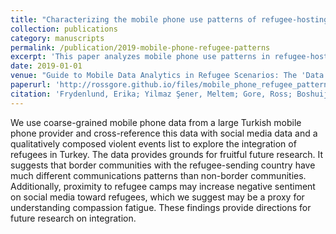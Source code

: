 ```yaml
---
title: "Characterizing the mobile phone use patterns of refugee-hosting provinces in turkey"
collection: publications
category: manuscripts
permalink: /publication/2019-mobile-phone-refugee-patterns
excerpt: 'This paper analyzes mobile phone use patterns in refugee-hosting provinces in Turkey, providing insights into refugee behavior and integration.'
date: 2019-01-01
venue: "Guide to Mobile Data Analytics in Refugee Scenarios: The 'Data for Refugees Challenge' Study"
paperurl: 'http://rossgore.github.io/files/mobile_phone_refugee_patterns.pdf'
citation: 'Frydenlund, Erika; Yilmaz Şener, Meltem; Gore, Ross; Boshuijzen-van Burken, Christine; Bozdag, Engin; De Kock, Christa. (2019). "Characterizing the mobile phone use patterns of refugee-hosting provinces in turkey". <i>Guide to Mobile Data Analytics in Refugee Scenarios: The "Data for Refugees Challenge" Study</i>. 417-431.'
---
```

We use coarse-grained mobile phone data from a large Turkish mobile phone provider and cross-reference this data with social media data and a qualitatively composed violent events list to explore the integration of refugees in Turkey. The data provides grounds for fruitful future research. It suggests that border communities with the refugee-sending country have much different communications patterns than non-border communities. Additionally, proximity to refugee camps may increase negative sentiment on social media toward refugees, which we suggest may be a proxy for understanding compassion fatigue. These findings provide directions for future research on integration.